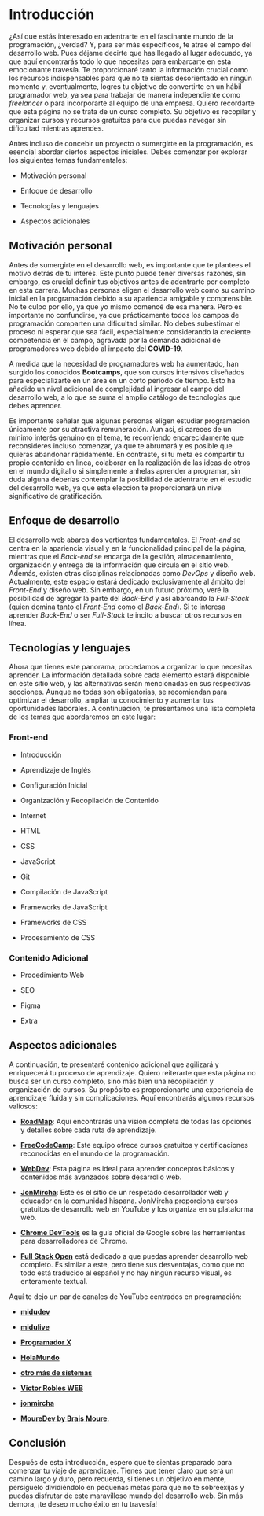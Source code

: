 # Introducción

¿Así que estás interesado en adentrarte en el fascinante mundo de la programación, ¿verdad? Y, para ser más específicos, te atrae el campo del desarrollo web. Pues déjame decirte que has llegado al lugar adecuado, ya que aquí encontrarás todo lo que necesitas para embarcarte en esta emocionante travesía. Te proporcionaré tanto la información crucial como los recursos indispensables para que no te sientas desorientado en ningún momento y, eventualmente, logres tu objetivo de convertirte en un hábil programador web, ya sea para trabajar de manera independiente como _freelancer_ o para incorporarte al equipo de una empresa. Quiero recordarte que esta página no se trata de un curso completo. Su objetivo es recopilar y organizar cursos y recursos gratuitos para que puedas navegar sin dificultad mientras aprendes.

Antes incluso de concebir un proyecto o sumergirte en la programación, es esencial abordar ciertos aspectos iniciales. Debes comenzar por explorar los siguientes temas fundamentales:

-   Motivación personal

-   Enfoque de desarrollo

-   Tecnologías y lenguajes

-   Aspectos adicionales

## Motivación personal

Antes de sumergirte en el desarrollo web, es importante que te plantees el motivo detrás de tu interés. Este punto puede tener diversas razones, sin embargo, es crucial definir tus objetivos antes de adentrarte por completo en esta carrera. Muchas personas eligen el desarrollo web como su camino inicial en la programación debido a su apariencia amigable y comprensible. No te culpo por ello, ya que yo mismo comencé de esa manera. Pero es importante no confundirse, ya que prácticamente todos los campos de programación comparten una dificultad similar. No debes subestimar el proceso ni esperar que sea fácil, especialmente considerando la creciente competencia en el campo, agravada por la demanda adicional de programadores web debido al impacto del **COVID-19**.

A medida que la necesidad de programadores web ha aumentado, han surgido los conocidos **Bootcamps**, que son cursos intensivos diseñados para especializarte en un área en un corto período de tiempo. Esto ha añadido un nivel adicional de complejidad al ingresar al campo del desarrollo web, a lo que se suma el amplio catálogo de tecnologías que debes aprender.

Es importante señalar que algunas personas eligen estudiar programación únicamente por su atractiva remuneración. Aun así, si careces de un mínimo interés genuino en el tema, te recomiendo encarecidamente que reconsideres incluso comenzar, ya que te abrumará y es posible que quieras abandonar rápidamente. En contraste, si tu meta es compartir tu propio contenido en línea, colaborar en la realización de las ideas de otros en el mundo digital o si simplemente anhelas aprender a programar, sin duda alguna deberías contemplar la posibilidad de adentrarte en el estudio del desarrollo web, ya que esta elección te proporcionará un nivel significativo de gratificación.

## Enfoque de desarrollo

El desarrollo web abarca dos vertientes fundamentales. El _Front-end_ se centra en la apariencia visual y en la funcionalidad principal de la página, mientras que el _Back-end_ se encarga de la gestión, almacenamiento, organización y entrega de la información que circula en el sitio web. Además, existen otras disciplinas relacionadas como _DevOps_ y diseño web. Actualmente, este espacio estará dedicado exclusivamente al ámbito del _Front-End_ y diseño web. Sin embargo, en un futuro próximo, veré la posibilidad de agregar la parte del _Back-End_ y así abarcando la _Full-Stack_ (quien domina tanto el _Front-End_ como el _Back-End_). Si te interesa aprender _Back-End_ o ser _Full-Stack_ te incito a buscar otros recursos en línea.

## Tecnologías y lenguajes

Ahora que tienes este panorama, procedamos a organizar lo que necesitas aprender. La información detallada sobre cada elemento estará disponible en este sitio web, y las alternativas serán mencionadas en sus respectivas secciones. Aunque no todas son obligatorias, se recomiendan para optimizar el desarrollo, ampliar tu conocimiento y aumentar tus oportunidades laborales. A continuación, te presentamos una lista completa de los temas que abordaremos en este lugar:

### Front-end

-   Introducción

-   Aprendizaje de Inglés

-   Configuración Inicial

-   Organización y Recopilación de Contenido

-   Internet

-   HTML

-   CSS

-   JavaScript

-   Git

-   Compilación de JavaScript

-   Frameworks de JavaScript

-   Frameworks de CSS

-   Procesamiento de CSS

### Contenido Adicional

-   Procedimiento Web

-   SEO

-   Figma

-   Extra

## Aspectos adicionales

A continuación, te presentaré contenido adicional que agilizará y enriquecerá tu proceso de aprendizaje. Quiero reiterarte que esta página no busca ser un curso completo, sino más bien una recopilación y organización de cursos. Su propósito es proporcionarte una experiencia de aprendizaje fluida y sin complicaciones. Aquí encontrarás algunos recursos valiosos:

-   **[RoadMap](https://roadmap.sh/frontend)**: Aquí encontrarás una visión completa de todas las opciones y detalles sobre cada ruta de aprendizaje.

-   **[FreeCodeCamp](https://www.freecodecamp.org/learn)**: Este equipo ofrece cursos gratuitos y certificaciones reconocidas en el mundo de la programación.

-   **[WebDev](https://web.dev/learn/)**: Esta página es ideal para aprender conceptos básicos y contenidos más avanzados sobre desarrollo web.

-   **[JonMircha](https://jonmircha.com/cursos)**: Este es el sitio de un respetado desarrollador web y educador en la comunidad hispana. JonMircha proporciona cursos gratuitos de desarrollo web en YouTube y los organiza en su plataforma web.

-   **[Chrome DevTools](https://developer.chrome.com/docs/devtools/)** es la guía oficial de Google sobre las herramientas para desarrolladores de Chrome.

-   **[Full Stack Open](https://fullstackopen.com/en/)** está dedicado a que puedas aprender desarrollo web completo. Es similar a este, pero tiene sus desventajas, como que no todo está traducido al español y no hay ningún recurso visual, es enteramente textual.

Aquí te dejo un par de canales de YouTube centrados en programación:

-   **[midudev](https://www.youtube.com/@midudev)**

-   **[midulive](https://www.youtube.com/@midulive)**

-   **[Programador X](https://www.youtube.com/@ProgramadorX)**

-   **[HolaMundo](https://www.youtube.com/@HolaMundoDev)**

-   **[otro más de sistemas](https://www.youtube.com/@otromasdesistemas)**

-   **[Victor Robles WEB](https://www.youtube.com/@VictorRoblesWEB)**

-   **[jonmircha](https://www.youtube.com/@jonmircha)**

-   **[MoureDev by Brais Moure](https://www.youtube.com/@mouredev/videos)**.

## Conclusión

Después de esta introducción, espero que te sientas preparado para comenzar tu viaje de aprendizaje. Tienes que tener claro que será un camino largo y duro, pero recuerda, si tienes un objetivo en mente, persíguelo dividiéndolo en pequeñas metas para que no te sobreexijas y puedas disfrutar de este maravilloso mundo del desarrollo web. Sin más demora, ¡te deseo mucho éxito en tu travesía!
